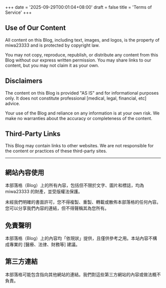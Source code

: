 +++
date = '2025-09-29T00:01:04+08:00'
draft = false
title = 'Terms of Service'
+++

## Use of Our Content
All content on this Blog, including text, images, and logos, is the property of miwa23333 and is protected by copyright law.

You may not copy, reproduce, republish, or distribute any content from this Blog without our express written permission. You may share links to our content, but you may not claim it as your own.

## Disclaimers
The content on this Blog is provided "AS IS" and for informational purposes only. It does not constitute professional [medical, legal, financial, etc] advice.

Your use of the Blog and reliance on any information is at your own risk. We make no warranties about the accuracy or completeness of the content.

## Third-Party Links
This Blog may contain links to other websites. We are not responsible for the content or practices of these third-party sites.

---


## 網站內容使用
本部落格（Blog）上的所有內容，包括但不限於文字、圖片和標誌，均為 miwa23333 的財產，並受版權法保護。

未經我們明確的書面許可，您不得複製、重製、轉載或散佈本部落格的任何內容。您可以分享我們內容的連結，但不得聲稱其為您所有。

## 免責聲明
本部落格（Blog）上的內容均「依現狀」提供，且僅供參考之用。本站內容不構成專業的 [醫療、法律、財務等] 建議。

## 第三方連結
本部落格可能包含指向其他網站的連結。我們對這些第三方網站的內容或做法概不負責。
